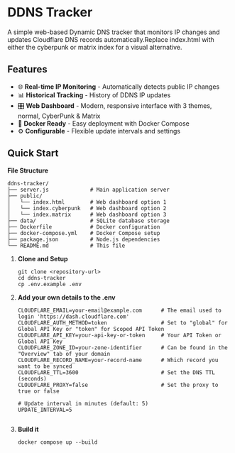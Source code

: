 # DDNS Tracker

A simple web-based Dynamic DNS tracker that monitors IP changes and updates Cloudflare DNS records automatically.Replace index.html with either the cyberpunk or matrix index for a visual alternative.

## Features

- 🌐 **Real-time IP Monitoring** - Automatically detects public IP changes
- 📊 **Historical Tracking** - History of DDNS IP updates
- 🎛️ **Web Dashboard** - Modern, responsive interface with 3 themes, normal, CyberPunk & Matrix
- 🐳 **Docker Ready** - Easy deployment with Docker Compose
- ⚙️ **Configurable** - Flexible update intervals and settings

## Quick Start

**File Structure**
```
ddns-tracker/
├── server.js             # Main application server
├── public/
│   └── index.html        # Web dashboard option 1
│   └── index.cyberpunk   # Web dashboard option 2
│   └── index.matrix      # Web dashboard option 3
├── data/                 # SQLite database storage
├── Dockerfile            # Docker configuration
├── docker-compose.yml    # Docker Compose setup
├── package.json          # Node.js dependencies
└── README.md             # This file
```

1. **Clone and Setup**

   ```
   git clone <repository-url>
   cd ddns-tracker
   cp .env.example .env
   ```
   
2. **Add your own details to the .env**
    ```
    CLOUDFLARE_EMAIL=your-email@example.com      # The email used to login 'https://dash.cloudflare.com'
    CLOUDFLARE_AUTH_METHOD=token                 # Set to "global" for Global API Key or "token" for Scoped API Token
    CLOUDFLARE_API_KEY=your-api-key-or-token     # Your API Token or Global API Key
    CLOUDFLARE_ZONE_ID=your-zone-identifier      # Can be found in the "Overview" tab of your domain
    CLOUDFLARE_RECORD_NAME=your-record-name      # Which record you want to be synced
    CLOUDFLARE_TTL=3600                          # Set the DNS TTL (seconds)
    CLOUDFLARE_PROXY=false                       # Set the proxy to true or false

    # Update interval in minutes (default: 5)
    UPDATE_INTERVAL=5
                       
    ```
3. **Build it**
     ```
     docker compose up --build
     ```
   
